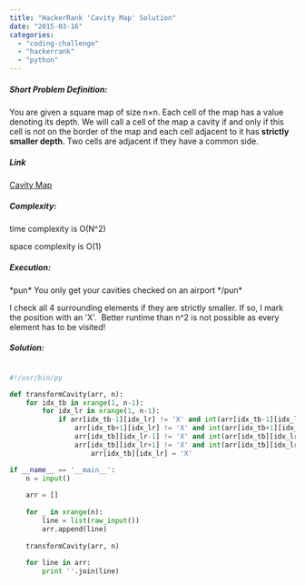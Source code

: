 ```yaml
---
title: "HackerRank 'Cavity Map' Solution"
date: "2015-03-16"
categories: 
  - "coding-challenge"
  - "hackerrank"
  - "python"
---
```


##### Short Problem Definition:

You are given a square map of size n×n. Each cell of the map has a value denoting its depth. We will call a cell of the map a cavity if and only if this cell is not on the border of the map and each cell adjacent to it has **strictly smaller depth**. Two cells are adjacent if they have a common side.

##### Link

[Cavity Map](https://www.hackerrank.com/challenges/cavity-map)

##### Complexity:

time complexity is O(N^2)

space complexity is O(1)

##### Execution:

\*pun\* You only get your cavities checked on an airport \*/pun\*

I check all 4 surrounding elements if they are strictly smaller. If so, I mark the position with an 'X'.  Better runtime than n^2 is not possible as every element has to be visited!

##### Solution:

```python

#!/usr/bin/py

def transformCavity(arr, n):
    for idx_tb in xrange(1, n-1):
        for idx_lr in xrange(1, n-1):
            if arr[idx_tb-1][idx_lr] != 'X' and int(arr[idx_tb-1][idx_lr]) < int(arr[idx_tb][idx_lr]) and \
                arr[idx_tb+1][idx_lr] != 'X' and int(arr[idx_tb+1][idx_lr]) < int(arr[idx_tb][idx_lr]) and \
                arr[idx_tb][idx_lr-1] != 'X' and int(arr[idx_tb][idx_lr-1]) < int(arr[idx_tb][idx_lr]) and \
                arr[idx_tb][idx_lr+1] != 'X' and int(arr[idx_tb][idx_lr+1]) < int(arr[idx_tb][idx_lr]):
                    arr[idx_tb][idx_lr] = 'X'

if __name__ == '__main__':
    n = input()
    
    arr = []
    
    for _ in xrange(n):
        line = list(raw_input())
        arr.append(line)
        
    transformCavity(arr, n)
    
    for line in arr:
        print ''.join(line)
```
